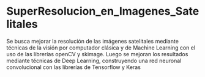 # SuperResolucion_en_Imagenes_Satelitales
Se busca mejorar la resolución de las imágenes satelitales mediante técnicas de la visión por computador clásica y de Machine Learning con el uso de las librerías openCV y skimage. 
Luego se mejoran los resultados mediante técnicas de Deep Learning, construyendo una red neuronal convolucional con las librerías de Tensorflow y Keras
